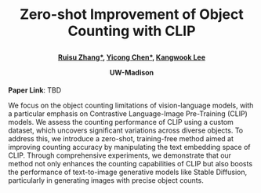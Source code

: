 <h1 align="center"> <p>Zero-shot Improvement of Object Counting with CLIP</p></h1>
<h4 align="center">
    <p><a href="https://ruisu516.github.io/" target="_blank">Ruisu Zhang*</a>, <a href="https://bryce-chen.github.io/" target="_blank">Yicong Chen*</a>, <a href="https://kangwooklee.com/aboutme/" target="_blank">Kangwook Lee</a></p>
    <p>UW-Madison</p>
    </h4>

**Paper Link**: TBD

We focus on the object counting limitations of vision-language models, with a particular emphasis on Contrastive Language-Image Pre-Training (CLIP) models. We assess the counting performance of CLIP using a custom dataset, which uncovers significant variations across diverse objects. To address this, we introduce a zero-shot, training-free method aimed at improving counting accuracy by manipulating the text embedding space of CLIP. Through comprehensive experiments, we demonstrate that our method not only enhances the counting capabilities of CLIP but also boosts the performance of text-to-image generative models like Stable Diffusion, particularly in generating images with precise object counts.